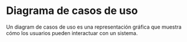 # Diagrama de casos de uso 
Un diagram de casos de uso es una representación gráfica que muestra cómo los usuarios pueden interactuar con un sistema. 

